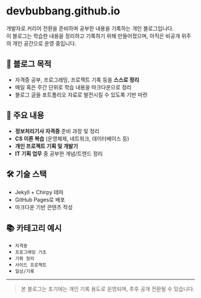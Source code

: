 # devbubbang.github.io

개발자로 커리어 전환을 준비하며 공부한 내용을 기록하는 개인 블로그입니다.  
이 블로그는 학습한 내용을 정리하고 기록하기 위해 만들어졌으며, 아직은 비공개 위주의 개인 공간으로 운영 중입니다.

## 📝 블로그 목적
- 자격증 공부, 프로그래밍, 프로젝트 기록 등을 **스스로 정리**
- 매일 혹은 주간 단위로 학습 내용을 마크다운으로 정리
- 블로그 글을 포트폴리오 자료로 발전시킬 수 있도록 기반 마련

## 📌 주요 내용
- **정보처리기사 자격증** 준비 과정 및 정리
- **CS 이론 복습** (운영체제, 네트워크, 데이터베이스 등)
- **개인 프로젝트 기획 및 개발기**
- **IT 기획 업무** 중 공부한 개념/트렌드 정리

## 🛠 기술 스택
- Jekyll + Chirpy 테마
- GitHub Pages로 배포
- 마크다운 기반 콘텐츠 작성

## 📚 카테고리 예시
- `자격증`  
- `프로그래밍 기초`  
- `기획 정리`  
- `사이드 프로젝트`  
- `일상/기록`

---

> 본 블로그는 초기에는 개인 기록 용도로 운영되며, 추후 공개 전환될 수 있습니다.
